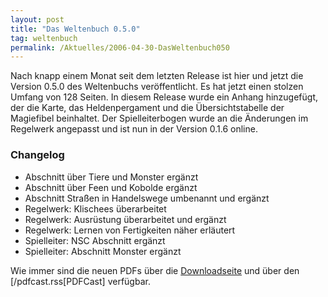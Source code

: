 ```yaml
---
layout: post
title: "Das Weltenbuch 0.5.0"
tag: weltenbuch
permalink: /Aktuelles/2006-04-30-DasWeltenbuch050
---
```


<p>Nach knapp einem Monat seit dem letzten Release ist hier und jetzt die Version 0.5.0 des Weltenbuchs ver&ouml;ffentlicht. Es hat jetzt einen stolzen Umfang von 128 Seiten. In diesem Release wurde ein Anhang hinzugef&uuml;gt, der die Karte, das Heldenpergament und die &Uuml;bersichtstabelle der Magiefibel beinhaltet. Der Spielleiterbogen wurde an die &Auml;nderungen im Regelwerk angepasst und ist nun in der Version 0.1.6 online.</p>
<h3>Changelog</h3>
<ul>
<li>Abschnitt &uuml;ber Tiere und Monster erg&auml;nzt</li>
<li>Abschnitt &uuml;ber Feen und Kobolde erg&auml;nzt</li>
<li>Abschnitt Stra&szlig;en in Handelswege umbenannt und erg&auml;nzt</li>
<li>Regelwerk: Klischees &uuml;berarbeitet</li>
<li>Regelwerk: Ausr&uuml;stung &uuml;berarbeitet und erg&auml;nzt</li>
<li>Regelwerk: Lernen von Fertigkeiten n&auml;her erl&auml;utert</li>
<li>Spielleiter: NSC Abschnitt erg&auml;nzt</li>
<li>Spielleiter: Abschnitt Monster erg&auml;nzt</li>
</ul>
<p>Wie immer sind die neuen PDFs &uuml;ber die <a href="/downloads">Downloadseite</a> und &uuml;ber den [/pdfcast.rss[PDFCast] verf&uuml;gbar.</p>

